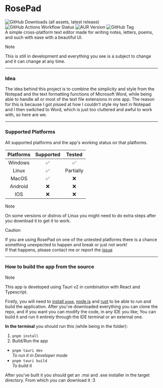# RosePad
![GitHub Downloads (all assets, latest release)](https://img.shields.io/github/downloads-pre/TMG8047KG/RosePad/latest/total?style=flat-square&label=Download%40Latest&color=green)
![GitHub Actions Workflow Status](https://img.shields.io/github/actions/workflow/status/TMG8047KG/RosePad/main.yml?style=flat-square)
![AUR Version](https://img.shields.io/aur/version/rosepad?label=AUR&style=flat-square)
![GitHub Tag](https://img.shields.io/github/v/tag/TMG8047KG/RosePad?style=flat-square&label=Tag)
<br>
A simple cross-platform text editor made for writing notes, letters, poems, and such with ease with a beautiful UI.

> [!NOTE]
> This is still in development and everything you see is a subject to change and it can change at any time.

---
### Idea
The idea behind this project is to combine the simplicity and style from the Notepad and the text formatting functions of Microsoft Word, while being able to handle all or most of the text file extensions in one app.
The reason for this is because I got pissed at how I couldn't style my text in Notepad and I then switched to Word, which is just too cluttered and awful to work with, so here are we.

---

### Supported Platforms
All supported platforms and the app's working status on that platforms.

| **Platforms** 	| **Supported** 	| **Tested** 	|
|:-------------:	|:-------------:	|:----------:	|
|    Windows    	|       ✅       	|      ✅     	|
|     Linux     	|       ✅       	|  Partially  	|
|     MacOS     	|       ✅       	|      ❌     	|
|    Android    	|       ❌       	|      ❌     	|
|      IOS      	|       ❌       	|      ❌     	|
> [!NOTE]
> On some versions or distros of Linux you might need to do extra steps after you download it to get it to work.

> [!CAUTION]
> If you are using RosePad on one of the untested platforms there is a chance something unexpected to happen and break or just not work! <br>
> If that happens, please contact me or report the [issue](https://github.com/TMG8047KG/RosePad/issues)

---

### How to build the app from the source
> [!NOTE]
> This app is developed using Tauri v2 in combination with React and Typescript.

Firstly, you will need to [install `pnpm`](https://pnpm.io/installation), [node.js](https://nodejs.org/en) and [rust](https://www.rust-lang.org/tools/install) to be able to run and build the application. After you've downloaded everything you can clone the repo, and if you want you can modify the code, in any IDE you like; You can build it and run it entirely through the IDE terminal or an external one.

**In the terminal** you should run this (while being in the folder):
1. `pnpm install` 
2. Build/Run the app
  - `pnpm tauri dev`<br>_To run it in Developer mode_
  - `pnpm tauri build`<br>_To build it_<br>

After you've built it you should get an .msi and .exe installer in the target directory. From which you can download it :3



